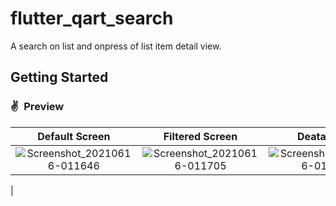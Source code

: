 # flutter_qart_search

A search on list and onpress of list item detail view.

## Getting Started



### ✌&ensp;Preview

|              Default Screen          |        Filtered Screen               |       Deatail view                  |
| :----------------------------------: | :----------------------------------: |:----------------------------------: |
| ![Screenshot_20210616-011646](https://user-images.githubusercontent.com/17541038/122114926-7d945000-ce41-11eb-9b0d-ae502431120c.png)| ![Screenshot_20210616-011705](https://user-images.githubusercontent.com/17541038/122114929-7e2ce680-ce41-11eb-8bae-69febe443d2a.png)| ![Screenshot_20210616-011633](https://user-images.githubusercontent.com/17541038/122114919-7bca8c80-ce41-11eb-94b3-8ac52c3305f4.png)
|